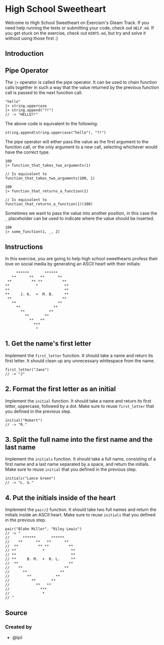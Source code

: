 # High School Sweetheart

Welcome to High School Sweetheart on Exercism's Gleam Track.
If you need help running the tests or submitting your code, check out `HELP.md`.
If you get stuck on the exercise, check out `HINTS.md`, but try and solve it without using those first :)

## Introduction

## Pipe Operator

The `|>` operator is called the pipe operator. It can be used to chain function calls together in such a way that the value returned by the previous function call is passed to the next function call.

```gleam
"hello"
|> string.uppercase
|> string.append("?!")
// -> "HELLO?!"
```

The above code is equivalent to the following:

```gleam
string.append(string.uppercase("hello"), "?!")
```

The pipe operator will either pass the value as the first argument to the function call, or the only argument to a new call, selecting whichever would have the correct type.

```gleam
100
|> function_that_takes_two_arguments(1)

// Is equivalent to
function_that_takes_two_arguments(100, 1)
```

```gleam
100
|> function_that_returns_a_function(1)

// Is equivalent to
function_that_returns_a_function(1)(100)
```

Sometimes we want to pass the value into another position, in this case the `_` placeholder can be used to indicate where the value should be inserted.

```gleam
100
|> some_function(1, _, 2)
```

## Instructions

In this exercise, you are going to help high school sweethearts profess their love on social media by generating an ASCII heart with their initials:

```
     ******       ******
   **      **   **      **
 **         ** **         **
**            *            **
**                         **
**     J. K.  +  M. B.     **
 **                       **
   **                   **
     **               **
       **           **
         **       **
           **   **
             ***
              *
```

## 1. Get the name's first letter

Implement the `first_letter` function. It should take a name and return its first letter. It should clean up any unnecessary whitespace from the name.

```gleam
first_letter("Jane")
// -> "J"
```

## 2. Format the first letter as an initial

Implement the `initial` function. It should take a name and return its first letter, uppercase, followed by a dot. Make sure to reuse `first_letter` that you defined in the previous step.

```gleam
initial("Robert")
// -> "R."
```

## 3. Split the full name into the first name and the last name

Implement the `initials` function. It should take a full name, consisting of a first name and a last name separated by a space, and return the initials. Make sure to reuse `initial` that you defined in the previous step.

```gleam
initials("Lance Green")
// -> "L. G."
```

## 4. Put the initials inside of the heart

Implement the `pair/2` function. It should take two full names and return the initials inside an ASCII heart. Make sure to reuse `initials` that you defined in the previous step.

```gleam
pair("Blake Miller", "Riley Lewis")
// -> "
//      ******       ******
//    **      **   **      **
//  **         ** **         **
// **            *            **
// **                         **
// **     B. M.  +  R. L.     **
//  **                       **
//    **                   **
//      **               **
//        **           **
//          **       **
//            **   **
//              ***
//               *
// "
```

## Source

### Created by

- @lpil